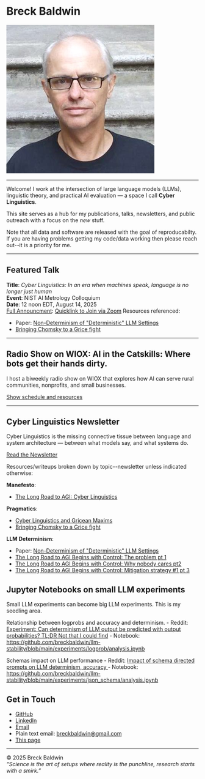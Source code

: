 # Breck Baldwin

![Breck Baldwin](img/breck_head.jpg)

---

Welcome! I work at the intersection of large language models (LLMs), linguistic theory, and practical AI evaluation — a space I call **Cyber Linguistics**.

This site serves as a hub for my publications, talks, newsletters, and public outreach with a focus on the *new* stuff.

Note that all data and software are released with the goal of reproducabilty. If you are having problems getting my code/data working then please reach out--it is a priority for me. 

---

## Featured Talk

**Title**: _Cyber Linguistics: In an era when machines speak, language is no longer just human_  
**Event**: NIST AI Metrology Colloquium  
**Date**: 12 noon EDT, August 14, 2025  
[Full Announcment](https://www.linkedin.com/pulse/presenting-cyber-linguists-nist-thursday-aug-14-12-invite-baldwin-eg4ge): 
[Quicklink to Join via Zoom](https://nist.zoomgov.com/j/1605507559)
Resources referenced:
- Paper: [Non-Determinism of "Deterministic" LLM Settings](https://arxiv.org/abs/2408.04667)
- [Bringing Chomsky to a Grice fight](https://www.linkedin.com/pulse/bringing-chomsky-grice-fight-breck-baldwin-cl5ve/)
 

---

## Radio Show on WIOX: **AI in the Catskills**: Where bots get their hands dirty.

I host a biweekly radio show on WIOX that explores how AI can serve rural communities, nonprofits, and small businesses.

[Show schedule and resources](https://tinyurl.com/wioxai)

---

## Cyber Linguistics Newsletter

Cyber Linguistics is the missing connective tissue between language and system 
architecture — between what models say, and what systems do. 

[Read the Newsletter](https://www.linkedin.com/newsletters/cyber-linguistics-and-agi-7349179036436152320)

Resources/writeups broken down by topic--newsletter unless indicated otherwise: 

**Manefesto**:
- [The Long Road to AGI: Cyber Linguistics](https://www.linkedin.com/pulse/long-road-agi-cyber-linguistics-breck-baldwin-tm36e/)

**Pragmatics**:
- [Cyber Linguistics and Gricean Maxims](https://www.linkedin.com/pulse/long-road-agi-cyber-linguistics-gricean-maxims-breck-baldwin-jhnoe/)
- [Bringing Chomsky to a Grice fight](https://www.linkedin.com/pulse/bringing-chomsky-grice-fight-breck-baldwin-cl5ve/)

**LLM Determinism**: 
- Paper: [Non-Determinism of "Deterministic" LLM Settings](https://arxiv.org/abs/2408.04667)
- [The Long Road to AGI Begins with Control: The problem pt 1](https://www.linkedin.com/pulse/long-road-agi-begins-control-problem-pt-1-breck-baldwin-farzf)
- [The Long Road to AGI Begins with Control: Why nobody cares pt2](https://www.linkedin.com/pulse/long-road-agi-begins-control-why-nobody-cares-pt2-breck-baldwin-wfddf/)
- [The Long Road to AGI Begins with Control: Mitigation strategy #1 pt 3](https://www.linkedin.com/pulse/long-road-agi-begins-control-mitigation-strategy-1-pt-breck-baldwin-cehae)


## Jupyter Notebooks on small LLM experiments

Small LLM experiments can become big LLM experiments. This is my seedling area. 

Relationship between logprobs and accuracy and determinism. 
    - Reddit: [Experiment: Can determinism of LLM output be predicted with output probabilities? TL;DR Not that I could find](https://www.reddit.com/r/LocalLLaMA/comments/1k65lqd/experiment_can_determinism_of_llm_output_be/)
    - Notebook: https://github.com/breckbaldwin/llm-stability/blob/main/experiments/logprob/analysis.ipynb

Schemas impact on LLM performance
    - Reddit: [Impact of schema directed prompts on LLM determinism, accuracy ](https://www.reddit.com/r/LocalLLaMA/comments/1kd68gz/impact_of_schema_directed_prompts_on_llm/)
    - Notebook: https://github.com/breckbaldwin/llm-stability/blob/main/experiments/json_schema/analysis.ipynb


## Get in Touch

- [GitHub](https://github.com/breckbaldwin)
- [LinkedIn](https://www.linkedin.com/in/breckbaldwin/)
- [Email](mailto:breckbaldwin@gmail.com)
- Plain text email: breckbaldwin@gmail.com
- [This page](https://breckbaldwin.github.io)

---

© 2025 Breck Baldwin  
_“Science is the art of setups where reality is the punchline, research starts with a smirk.”_
